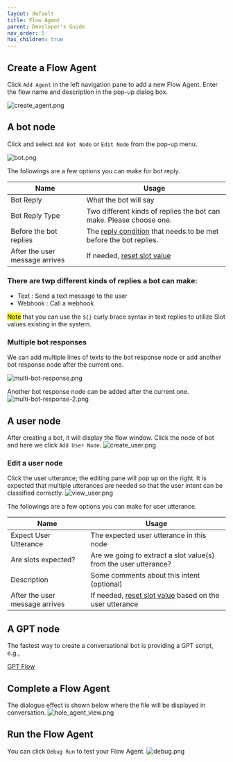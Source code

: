 ```yaml
---
layout: default
title: Flow Agent
parent: Developer's Guide
nav_order: 5
has_children: true
---
```


## Create a Flow Agent
Click `Add Agent` in the left navigation pane to add a new Flow Agent.  Enter the flow name and description in the pop-up dialog box.

![create_agent.png](create_agent.png)

## A bot node
Click and select `Add Bot Node` or `Edit Node` from the pop-up menu. 

![bot.png](bot.png)

The followings are a few options you can make for bot reply. 

| Name                          | Usage                                                                                                       |
|-------------------------------|-------------------------------------------------------------------------------------------------------------|
| Bot Reply                     | What the bot will say                                                                                       |
| Bot Reply Type                | Two different kinds of replies the bot can make. Please choose one.                                         |
| Before the bot replies        | The [reply condition](/docs/tutorial/flow_agent/reply_conditions/) that needs to be met before the bot replies. |
| After the user message arrives| If needed, [reset slot value](/docs/tutorial/flow_agent/reset_slot/)                                            |

### There are twp different kinds of replies a bot can make:

- Text       : Send a text message to the user
- Webhook    : Call a webhook 

<mark>Note</mark> that you can use the `${}` curly brace syntax in text replies to utilize Slot values existing in the system.

### Multiple bot responses
We can add multiple lines of texts to the bot response node or add another bot response node after the current one. 

![multi-bot-response.png](multi-bot-response.png)

Another bot response node can be added after the current one.
![multi-bot-response-2.png](multi-bot-response-2.png)

## A user node
After creating a bot, it will display the flow window. Click the node of bot and here we click `Add User Node`.
![create_user.png](create_user.png)

### Edit a user node
Click the user utterance; the editing pane will pop up on the right. It is expected that multiple utterances are needed so that the user intent can be classified correctly.
![view_user.png](view_user.png)

The followings are a few options you can make for user utterance. 

| Name                           | Usage            |
|--------------------------------|-------------------|
| Expect User Utterance          | The expected user utterance in this node     |
| Are slots expected?            | Are we going to extract a slot value(s) from the user utterance?   |
| Description                    | Some comments about this intent (optional)|
| After the user message arrives | If needed, [reset slot value](/docs/tutorial/flow_agent/reset_slot/) based on the user utterance   |

## A GPT node
The fastest way to create a conversational bot is providing a GPT script, e.g.,

[GPT Flow](/docs/tutorial/llm_agent)

## Complete a Flow Agent
The dialogue effect is shown below where the file will be displayed in conversation.
![hole_agent_view.png](hole_agent_view.png)

## Run the Flow Agent
You can click `Debug Run` to test your Flow Agent.
![debug.png](debug.png)

